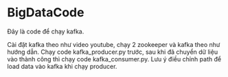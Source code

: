 # BigDataCode
Đây là code để chạy kafka.


Cài đặt kafka theo như video youtube, chạy 2 zookeeper và kafka theo như hướng dẫn. Chạy code kafka_producer.py trước, sau khi đã chuyển dữ liệu vào thành công thì chạy code kafka_consumer.py. Lưu ý điều chỉnh path để load data vào kafka khi chạy producer.

